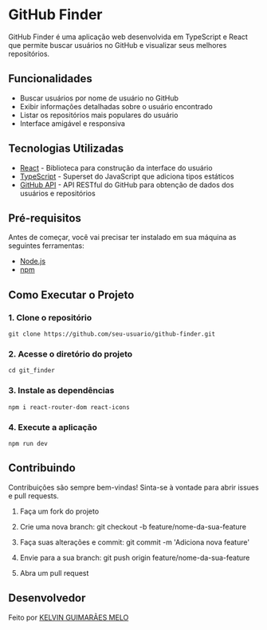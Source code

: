 # GitHub Finder

GitHub Finder é uma aplicação web desenvolvida em TypeScript e React que permite buscar usuários no GitHub e visualizar seus melhores repositórios.

## Funcionalidades

- Buscar usuários por nome de usuário no GitHub
- Exibir informações detalhadas sobre o usuário encontrado
- Listar os repositórios mais populares do usuário
- Interface amigável e responsiva

## Tecnologias Utilizadas

- [React](https://reactjs.org/) - Biblioteca para construção da interface do usuário
- [TypeScript](https://www.typescriptlang.org/) - Superset do JavaScript que adiciona tipos estáticos
- [GitHub API](https://api.github.com/users) - API RESTful do GitHub para obtenção de dados dos usuários e repositórios

## Pré-requisitos

Antes de começar, você vai precisar ter instalado em sua máquina as seguintes ferramentas:

- [Node.js](https://nodejs.org/en/)
- [npm](https://docs.npmjs.com/cli/v10/commands/npm-install)

## Como Executar o Projeto

### 1. Clone o repositório

`git clone https://github.com/seu-usuario/github-finder.git `

### 2. Acesse o diretório do projeto

`cd git_finder`

### 3. Instale as dependências

`npm i react-router-dom react-icons`

### 4. Execute a aplicação

`npm run dev`

## Contribuindo

Contribuições são sempre bem-vindas! Sinta-se à vontade para abrir issues e pull requests.

1. Faça um fork do projeto

2. Crie uma nova branch: git checkout -b feature/nome-da-sua-feature 

3. Faça suas alterações e commit: git commit -m 'Adiciona nova feature'

4. Envie para a sua branch: git push origin feature/nome-da-sua-feature

5. Abra um pull request

## Desenvolvedor

Feito por [KELVIN GUIMARÃES MELO](https://github.com/KelvinGuimaraes)